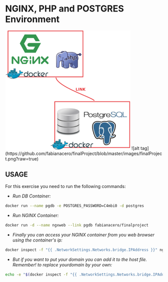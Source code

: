 NGINX, PHP and POSTGRES Environment
===================================

<img src="https://github.com/fabianacero/finalProject/blob/master/images/finalProject.png?raw=true" width="400"/>
![alt tag](https://github.com/fabianacero/finalProject/blob/master/images/finalProject.png?raw=true)

## USAGE

For this exercise you need to run the following commands:


* *Run DB Container:*  

```bash
docker run --name pgdb -e POSTGRES_PASSWORD=C4mbi0 -d postgres
```

* *Run NGINX Container:*  

```bash
docker run -d --name ngxweb --link pgdb fabianacero/finalproject
```


* *Finally you can access your NGINX container from you web browser using the container's ip:*

```bash
docker inspect -f "{{ .NetworkSettings.Networks.bridge.IPAddress }}" ngxweb
```


* *But if you want to put your domain you can add it to the host file. *Remember!* to replace yourdomain by your own:*

```bash
echo -e "$(docker inspect -f "{{ .NetworkSettings.Networks.bridge.IPAddress }}" ngxweb)\tyourdomain.com" >> /etc/hosts
```

